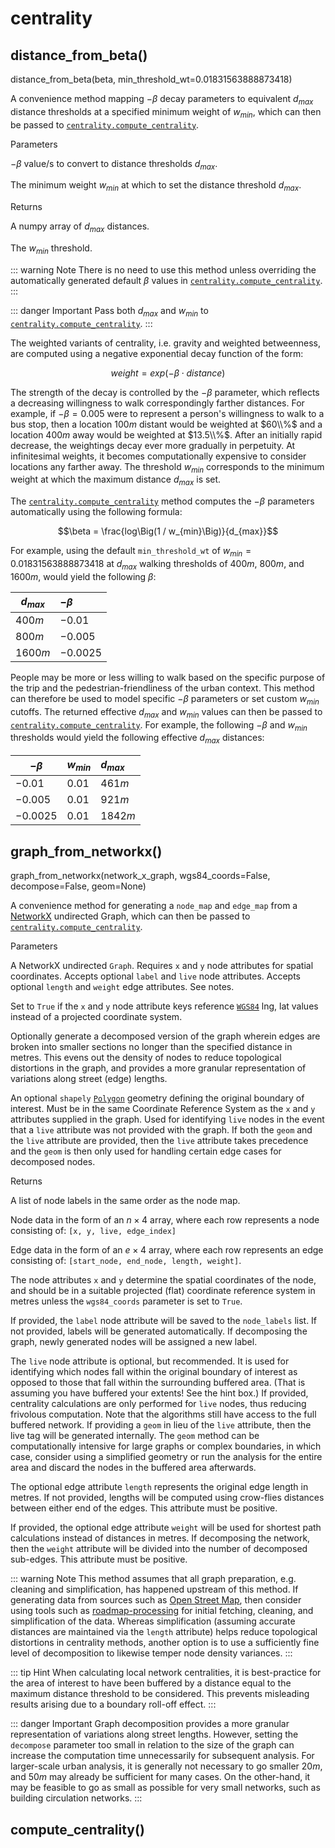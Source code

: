 ---
---

<RenderMath></RenderMath>

centrality <Chip text="beta" :important="true"/>
==========

distance\_from\_beta() <Chip text='v0.1+'/>
----------------------

<FuncSignature>distance_from_beta(beta, min_threshold_wt=0.01831563888873418)</FuncSignature>

A convenience method mapping $-\beta$ decay parameters to equivalent $d_{max}$ distance thresholds at a specified minimum weight of $w_{min}$, which can then be passed to [`centrality.compute_centrality`](#compute-centrality).

<FuncHeading>Parameters</FuncHeading>
<FuncElement name="beta" type="float, list[float], numpy.ndarray">

$-\beta$ value/s to convert to distance thresholds $d_{max}$.

</FuncElement>
<FuncElement name="min_threshold_wt" type="float">

The minimum weight $w_{min}$ at which to set the distance threshold $d_{max}$.

</FuncElement>

<FuncHeading>Returns</FuncHeading>
<FuncElement name="betas" type="numpy.ndarray">

A numpy array of $d_{max}$ distances.

</FuncElement>
<FuncElement name="min_threshold_wt" type="float">

The $w_{min}$ threshold.

</FuncElement>

::: warning Note
There is no need to use this method unless overriding the automatically generated default $\beta$ values in [`centrality.compute_centrality`](#compute-centrality).
:::

::: danger Important
Pass both $d_{max}$ and $w_{min}$ to [`centrality.compute_centrality`](#compute-centrality).
:::

The weighted variants of centrality, i.e. gravity and weighted betweenness, are computed using a negative exponential decay function of the form:

$$weight = exp(-\beta \cdot distance)$$

The strength of the decay is controlled by the $-\beta$ parameter, which reflects a decreasing willingness to walk correspondingly farther distances.
For example, if $-\beta=0.005$ were to represent a person's willingness to walk to a bus stop, then a location $100m$ distant would be weighted at $60\\%$ and a location $400m$ away would be weighted at $13.5\\%$. After an initially rapid decrease, the weightings decay ever more gradually in perpetuity. At infinitesimal weights, it becomes computationally expensive to consider locations any farther away. The threshold $w_{min}$ corresponds to the minimum weight at which the maximum distance $d_{max}$ is set.

The [`centrality.compute_centrality`](#compute-centrality) method computes the $-\beta$ parameters automatically using the following formula:

$$\beta = \frac{log\Big(1 / w_{min}\Big)}{d_{max}}$$

For example, using the default `min_threshold_wt` of $w_{min}=0.01831563888873418$ at $d_{max}$ walking thresholds of $400m$, $800m$, and $1600m$, would yield the following $\beta$:

| $d_{max}$ | $-\beta$ |
|-----------|:----------|
| $400m$ | $-0.01$ |
| $800m$ | $-0.005$ |
| $1600m$ | $-0.0025$ |

People may be more or less willing to walk based on the specific purpose of the trip and the pedestrian-friendliness of the urban context. This method can therefore be used to model specific $-\beta$ parameters or set custom $w_{min}$ cutoffs. The returned effective $d_{max}$ and $w_{min}$ values can then be passed to [`centrality.compute_centrality`](#compute-centrality). For example, the following $-\beta$ and $w_{min}$ thresholds would yield the following effective $d_{max}$ distances:

| $-\beta$ | $w_{min}$ | $d_{max}$ |
|----------|:----------|:----------|
| $-0.01$ | $0.01$ | $461m$ |
| $-0.005$ | $0.01$ | $921m$ |
| $-0.0025$ | $0.01$ | $1842m$ |


graph\_from\_networkx() <Chip text='v0.1+'/>
-----------------------

<FuncSignature>graph_from_networkx(network_x_graph, wgs84_coords=False, decompose=False, geom=None)</FuncSignature>

A convenience method for generating a `node_map` and `edge_map` from a [NetworkX](https://networkx.github.io/documentation/networkx-1.10/index.html) undirected Graph, which can then be passed to [`centrality.compute_centrality`](#compute-centrality).

<FuncHeading>Parameters</FuncHeading>
<FuncElement name="network_x_graph" type="networkx.Graph">

A NetworkX undirected `Graph`. Requires `x` and `y` node attributes for spatial coordinates. Accepts optional `label` and `live` node attributes. Accepts optional `length` and `weight` edge attributes. See notes.

</FuncElement>
<FuncElement name="wgs84_coords" type="bool">

Set to `True` if the `x` and `y` node attribute keys reference [`WGS84`](https://epsg.io/4326) lng, lat values instead of a projected coordinate system.

</FuncElement>
<FuncElement name="decompose" type="int, float">

Optionally generate a decomposed version of the graph wherein edges are broken into smaller sections no longer than the specified distance in metres. This evens out the density of nodes to reduce topological distortions in the graph, and provides a more granular representation of variations along street (edge) lengths.

</FuncElement>
<FuncElement name="geom" type="shapely.geometry.Polygon">

An optional `shapely` [`Polygon`](https://shapely.readthedocs.io/en/latest/manual.html#polygons) geometry defining the original boundary of interest. Must be in the same Coordinate Reference System as the `x` and `y` attributes supplied in the graph. Used for identifying `live` nodes in the event that a `live` attribute was not provided with the graph. If both the `geom` and the `live` attribute are provided, then the `live` attribute takes precedence and the `geom` is then only used for handling certain edge cases for decomposed nodes.

</FuncElement>
<FuncHeading>Returns</FuncHeading>
<FuncElement name="node_labels" type="list">

A list of node labels in the same order as the node map.

</FuncElement>

<FuncElement name="node_map" type="numpy.ndarray">

Node data in the form of an $n \times 4$ array, where each row represents a node consisting of: `[x, y, live, edge_index]`

</FuncElement>
<FuncElement name="edge_map" type="numpy.ndarray">

Edge data in the form of an $e \times 4$ array, where each row represents an edge consisting of: `[start_node, end_node, length, weight]`.

</FuncElement>

The node attributes `x` and `y` determine the spatial coordinates of the node, and should be in a suitable projected (flat) coordinate reference system in metres unless the `wgs84_coords` parameter is set to `True`.

If provided, the `label` node attribute will be saved to the `node_labels` list. If not provided, labels will be generated automatically. If decomposing the graph, newly generated nodes will be assigned a new label.

The `live` node attribute is optional, but recommended. It is used for identifying which nodes fall within the original boundary of interest as opposed to those that fall within the surrounding buffered area. (That is assuming you have buffered your extents! See the hint box.) If provided, centrality calculations are only performed for `live` nodes, thus reducing frivolous computation. Note that the algorithms still have access to the full buffered network. If providing a `geom` in lieu of the `live` attribute, then the live tag will be generated internally. The `geom` method can be computationally intensive for large graphs or complex boundaries, in which case, consider using a simplified geometry or run the analysis for the entire area and discard the nodes in the buffered area afterwards.

The optional edge attribute `length` represents the original edge length in metres. If not provided, lengths will be computed using crow-flies distances between either end of the edges. This attribute must be positive.

If provided, the optional edge attribute `weight` will be used for shortest path calculations instead of distances in metres. If decomposing the network, then the `weight` attribute will be divided into the number of decomposed sub-edges. This attribute must be positive.

::: warning Note
This method assumes that all graph preparation, e.g. cleaning and simplification, has happened upstream of this method. If generating data from sources such as [Open Street Map](https://www.openstreetmap.org), then consider using tools such as [roadmap-processing](https://github.com/aicenter/roadmap-processing) for initial fetching, cleaning, and simplification of the data. Whereas simplification (assuming accurate distances are maintained via the `length` attribute) helps reduce topological distortions in centrality methods, another option is to use a sufficiently fine level of decomposition to likewise temper node density variances.
:::

::: tip Hint
When calculating local network centralities, it is best-practice for the area of interest to have been buffered by a distance equal to the maximum distance threshold to be considered. This prevents misleading results arising due to a boundary roll-off effect.
:::

::: danger Important
Graph decomposition provides a more granular representation of variations along street lengths. However, setting the `decompose` parameter too small in relation to the size of the graph can increase the computation time unnecessarily for subsequent analysis. For larger-scale urban analysis, it is generally not necessary to go smaller $20m$, and $50m$ may already be sufficient for many cases. On the other-hand, it may be feasible to go as small as possible for very small networks, such as building circulation networks.
:::


compute\_centrality()
---------------------


